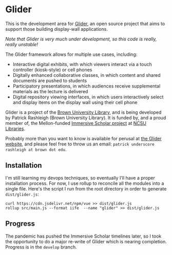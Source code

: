 Glider
=================

This is the development area for [Glider](http://cds.library.brown.edu/projects/glider/), an open source project that aims to support those building display-wall applications. 

*Note that Glider is very much under development, so this code is really, really unstable!*

The Glider framework allows for multiple use cases, including:

* Interactive digital exhibits, with which viewers interact via a touch controller (kiosk-style) or cell phones
* Digitally enhanced collaborative classes, in which content and shared documents are pushed to students
* Participatory presentations, in which audiences receive supplemental materials as the lecture is delivered
* Digital repository viewing interfaces, in which users interactively select and display items on the display wall using their cell phone

Glider is a project of the [Brown University Library](http://library.brown.edu), and is being developed by Patrick Rashleigh (Brown University Library). It is funded by, and a proud member of, the Mellon-funded [Immersive Scholar project](https://www.immersivescholar.org/) at [NCSU Libraries](https://www.lib.ncsu.edu/).

Probably more than you want to know is available for perusal at [the Glider website](http://cds.library.brown.edu/projects/glider/), and please feel free to throw us an email: `patrick underscore rashleigh at brown dot edu`.

Installation
----------

I'm still learning my devops techniques, so eventually I'll have a proper installation process. For now, I use rollup to reconcile all the modules into a single file. Here's the script I run from the root directory in order to generate `dist/glider.js`:

```
curl https://cdn.jsdelivr.net/npm/vue >> dist/glider.js
rollup src/main.js --format iife  --name "glider" >> dist/glider.js
```

Progress
----------
The pandemic has pushed the Immersive Scholar timelines later, so I took the opportunity to do a major re-write of Glider which is nearing completion. Progress is in the `develop` branch.

